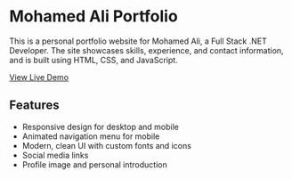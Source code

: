 # Mohamed Ali Portfolio

This is a personal portfolio website for Mohamed Ali, a Full Stack .NET Developer. The site showcases skills, experience, and contact information, and is built using HTML, CSS, and JavaScript.

[View Live Demo](https://mohamedali-codes.github.io/portfolioV1/)

## Features
- Responsive design for desktop and mobile
- Animated navigation menu for mobile
- Modern, clean UI with custom fonts and icons
- Social media links
- Profile image and personal introduction


